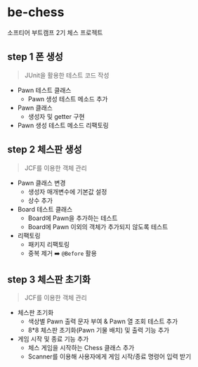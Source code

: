 # be-chess

소프티어 부트캠프 2기 체스 프로젝트

## step 1 폰 생성

> JUnit을 활용한 테스트 코드 작성

- Pawn 테스트 클래스
    - Pawn 생성 테스트 메소드 추가
- Pawn 클래스
    - 생성자 및 getter 구현
- Pawn 생성 테스트 메소드 리팩토링

## step 2 체스판 생성

> JCF를 이용한 객체 관리

- Pawn 클래스 변경
    - 생성자 매개변수에 기본값 설정
    - 상수 추가
- Board 테스트 클래스
    - Board에 Pawn을 추가하는 테스트
    - Board에 Pawn 이외의 객체가 추가되지 않도록 테스트
- 리팩토링
    - 패키지 리팩토링
    - 중복 제거 ➡️ `@Before` 활용

## step 3 체스판 초기화

> JCF를 이용한 객체 관리

- 체스판 초기화
    - 색상별 Pawn 출력 문자 부여 & Pawn 열 조회 테스트 추가
    - 8*8 체스판 초기화(Pawn 기물 배치) 및 출력 기능 추가
- 게임 시작 및 종료 기능 추가
    - 체스 게임을 시작하는 Chess 클래스 추가
    - Scanner를 이용해 사용자에게 게임 시작/종료 명령어 입력 받기